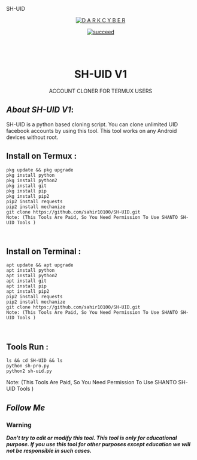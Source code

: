 SH-UID
<p align="center">
<a href="https://github.com/Dark-Cyber-07"><img title="D A R K C Y B E R " src="https://github-readme-stats.vercel.app/api?username=Dark-Cyber-07&show_icons=true&include_all_commits=true&theme=chartreuse-dark&cache_seconds=3200"></a>
</p>


<p align="center">
<a href="#"><img title="succeed" src="https://img.shields.io/badge/deobfuscating-succeed-green?colorB=%23017e40&style=for-the-badge"></a>
</p>
<br/><br/>

<h1 align="center">SH-UID V1</h1>
<p align="center">      ACCOUNT CLONER FOR TERMUX USERS</p>

## ***About SH-UID V1***:

SH-UID is a python based cloning script. You can clone unlimited UID facebook accounts by using this tool. This tool works on any Android devices without root.

## Install on Termux :
```
pkg update && pkg upgrade
pkg install python
pkg install python2
pkg install git
pkg install pip
pkg install pip2
pip2 install requests
pip2 install mechanize
git clone https://github.com/sahir10100/SH-UID.git
Note: (This Tools Are Paid, So You Need Permission To Use SHANTO SH-UID Tools )



```
## Install on Terminal :
```
apt update && apt upgrade
apt install python
apt install python2
apt install git
apt install pip
apt install pip2
pip2 install requests
pip2 install mechanize
git clone https://github.com/sahir10100/SH-UID.git
Note: (This Tools Are Paid, So You Need Permission To Use SHANTO SH-UID Tools )



```

## Tools Run :
```
ls && cd SH-UID && ls
python sh-pro.py
python2 sh-uid.py
```
Note: (This Tools Are Paid, So You Need Permission To Use SHANTO SH-UID Tools )



## ***Follow Me***



### Warning

***Don't try to edit or modify this tool. This tool is only for educational purpose. If you use this tool for other purposes except education we will not be responsible in such cases.***
